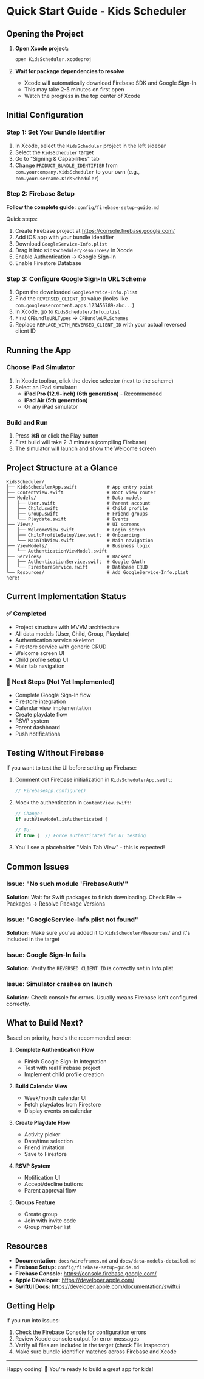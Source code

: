 # Quick Start Guide - Kids Scheduler

## Opening the Project

1. **Open Xcode project:**
   ```bash
   open KidsScheduler.xcodeproj
   ```

2. **Wait for package dependencies to resolve**
   - Xcode will automatically download Firebase SDK and Google Sign-In
   - This may take 2-5 minutes on first open
   - Watch the progress in the top center of Xcode

## Initial Configuration

### Step 1: Set Your Bundle Identifier

1. In Xcode, select the `KidsScheduler` project in the left sidebar
2. Select the `KidsScheduler` target
3. Go to "Signing & Capabilities" tab
4. Change `PRODUCT_BUNDLE_IDENTIFIER` from `com.yourcompany.KidsScheduler` to your own (e.g., `com.yourusername.KidsScheduler`)

### Step 2: Firebase Setup

**Follow the complete guide:** `config/firebase-setup-guide.md`

Quick steps:
1. Create Firebase project at https://console.firebase.google.com/
2. Add iOS app with your bundle identifier
3. Download `GoogleService-Info.plist`
4. Drag it into `KidsScheduler/Resources/` in Xcode
5. Enable Authentication → Google Sign-In
6. Enable Firestore Database

### Step 3: Configure Google Sign-In URL Scheme

1. Open the downloaded `GoogleService-Info.plist`
2. Find the `REVERSED_CLIENT_ID` value (looks like `com.googleusercontent.apps.123456789-abc...`)
3. In Xcode, go to `KidsScheduler/Info.plist`
4. Find `CFBundleURLTypes` → `CFBundleURLSchemes`
5. Replace `REPLACE_WITH_REVERSED_CLIENT_ID` with your actual reversed client ID

## Running the App

### Choose iPad Simulator

1. In Xcode toolbar, click the device selector (next to the scheme)
2. Select an iPad simulator:
   - **iPad Pro (12.9-inch) (6th generation)** - Recommended
   - **iPad Air (5th generation)**
   - Or any iPad simulator

### Build and Run

1. Press **⌘R** or click the Play button
2. First build will take 2-3 minutes (compiling Firebase)
3. The simulator will launch and show the Welcome screen

## Project Structure at a Glance

```
KidsScheduler/
├── KidsSchedulerApp.swift           # App entry point
├── ContentView.swift                # Root view router
├── Models/                          # Data models
│   ├── User.swift                   # Parent account
│   ├── Child.swift                  # Child profile
│   ├── Group.swift                  # Friend groups
│   └── Playdate.swift               # Events
├── Views/                           # UI screens
│   ├── WelcomeView.swift            # Login screen
│   ├── ChildProfileSetupView.swift  # Onboarding
│   └── MainTabView.swift            # Main navigation
├── ViewModels/                      # Business logic
│   └── AuthenticationViewModel.swift
├── Services/                        # Backend
│   ├── AuthenticationService.swift  # Google OAuth
│   └── FirestoreService.swift       # Database CRUD
└── Resources/                       # Add GoogleService-Info.plist here!
```

## Current Implementation Status

### ✅ Completed
- Project structure with MVVM architecture
- All data models (User, Child, Group, Playdate)
- Authentication service skeleton
- Firestore service with generic CRUD
- Welcome screen UI
- Child profile setup UI
- Main tab navigation

### 🚧 Next Steps (Not Yet Implemented)
- Complete Google Sign-In flow
- Firestore integration
- Calendar view implementation
- Create playdate flow
- RSVP system
- Parent dashboard
- Push notifications

## Testing Without Firebase

If you want to test the UI before setting up Firebase:

1. Comment out Firebase initialization in `KidsSchedulerApp.swift`:
   ```swift
   // FirebaseApp.configure()
   ```

2. Mock the authentication in `ContentView.swift`:
   ```swift
   // Change:
   if authViewModel.isAuthenticated {

   // To:
   if true {  // Force authenticated for UI testing
   ```

3. You'll see a placeholder "Main Tab View" - this is expected!

## Common Issues

### Issue: "No such module 'FirebaseAuth'"
**Solution:** Wait for Swift packages to finish downloading. Check File → Packages → Resolve Package Versions

### Issue: "GoogleService-Info.plist not found"
**Solution:** Make sure you've added it to `KidsScheduler/Resources/` and it's included in the target

### Issue: Google Sign-In fails
**Solution:** Verify the `REVERSED_CLIENT_ID` is correctly set in Info.plist

### Issue: Simulator crashes on launch
**Solution:** Check console for errors. Usually means Firebase isn't configured correctly.

## What to Build Next?

Based on priority, here's the recommended order:

1. **Complete Authentication Flow**
   - Finish Google Sign-In integration
   - Test with real Firebase project
   - Implement child profile creation

2. **Build Calendar View**
   - Week/month calendar UI
   - Fetch playdates from Firestore
   - Display events on calendar

3. **Create Playdate Flow**
   - Activity picker
   - Date/time selection
   - Friend invitation
   - Save to Firestore

4. **RSVP System**
   - Notification UI
   - Accept/decline buttons
   - Parent approval flow

5. **Groups Feature**
   - Create group
   - Join with invite code
   - Group member list

## Resources

- **Documentation:** `docs/wireframes.md` and `docs/data-models-detailed.md`
- **Firebase Setup:** `config/firebase-setup-guide.md`
- **Firebase Console:** https://console.firebase.google.com/
- **Apple Developer:** https://developer.apple.com/
- **SwiftUI Docs:** https://developer.apple.com/documentation/swiftui

## Getting Help

If you run into issues:
1. Check the Firebase Console for configuration errors
2. Review Xcode console output for error messages
3. Verify all files are included in the target (check File Inspector)
4. Make sure bundle identifier matches across Firebase and Xcode

---

Happy coding! 🚀 You're ready to build a great app for kids!
